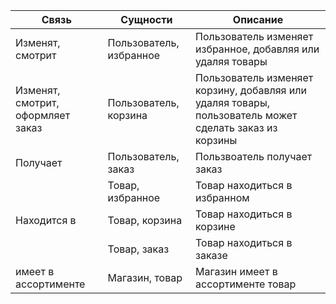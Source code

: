 <table>
    <thead>
        <tr>
            <th>Связь</th>
            <th>Сущности</th>
            <th>Описание</th>
        </tr>
    </thead>
    <tbody>
        <tr>
            <td>Изменят, смотрит</td>
            <td>Пользователь, избранное</td>
            <td>Пользователь изменяет избранное, добавляя или удаляя товары</td>
        </tr>
        <tr>
            <td>Изменят, смотрит, оформляет заказ</td>
            <td>Пользователь, корзина</td>
            <td>Пользователь изменяет корзину, добавляя или удаляя товары, пользователь может сделать заказ из корзины</td>
        </tr>
        <tr>
            <td>Получает</td>
            <td>Пользователь, заказ</td>
            <td>Пользвоатель получает заказ</td>
        </tr>
        <tr>
            <td rowspan=3>Находится в</td>
            <td>Товар, избранное</td>
            <td>Товар находиться в избранном</td>
        </tr>
        <tr>
            <td>Товар, корзина</td>
            <td>Товар находиться в корзине</td>
        </tr>
        <tr>
            <td>Товар, заказ</td>
            <td>Товар находиться в заказе</td>
        </tr>
        <tr>
            <td>имеет в ассортименте</td>
            <td>Магазин, товар</td>
            <td>Магазин имеет в ассортименте товар</td>
        </tr>
    </tbody>
</table>
